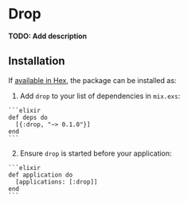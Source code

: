 # Drop


**TODO: Add description**

## Installation

If [available in Hex](https://hex.pm/docs/publish), the package can be installed as:

  1. Add `drop` to your list of dependencies in `mix.exs`:

    ```elixir
    def deps do
      [{:drop, "~> 0.1.0"}]
    end
    ```

  2. Ensure `drop` is started before your application:

    ```elixir
    def application do
      [applications: [:drop]]
    end
    ```

